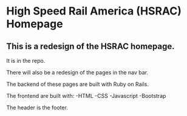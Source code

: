 # High Speed Rail America (HSRAC) Homepage

## This is a redesign of the HSRAC homepage.
It is in the repo.

There will also be a redesign of the pages in the nav bar.

The backend of these pages are built with Ruby on Rails.

The frontend are built with:
    -HTML 
    -CSS 
    -Javascript 
    -Bootstrap

The header is the footer.